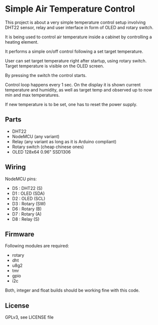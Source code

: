 # Simple Air Temperature Control

This project is about a very simple temperature control setup involving DHT22 sensor, relay and user interface in form of OLED and rotary switch.

It is being used to control air temperature inside a cabinet by controlling a heating element.

It performs a simple on/off control following a set target temperature.

User can set target temperature right after startup, using rotary switch. Target temperature is visible on the OLED screen.

By pressing the switch the control starts.

Control loop happens every 1 sec. On the display it is shown current temperature and humidity, as well as target temp and observed up to now min and max temperatures.

If new temperature is to be set, one has to reset the power supply.

## Parts

- DHT22
- NodeMCU (any variant)
- Relay (any variant as long as it is Arduino compliant)
- Rotary switch (cheap chinese ones)
- OLED 128x64 0.96" SSD1306

## Wiring

NodeMCU pins:

- D5 : DHT22 (S)
- D1 : OLED (SDA)
- D2 : OLED (SCL)
- D3 : Rotary (SW)
- D6 : Rotary (B)
- D7 : Rotary (A)
- D8 : Relay (S)

## Firmware

Following modules are required:

- rotary
- dht
- u8g2
- tmr
- gpio
- i2c

Both, integer and float builds should be working fine with this code.

## License

GPLv3, see LICENSE file
